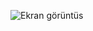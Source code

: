 ![Ekran görüntüs](https://github.com/KadirErbas/Patika-Frontend/assets/93327468/c6e84bfa-637f-4b08-a43b-dedeb7abf65e)
